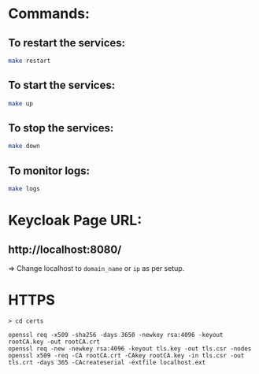 # Commands:

## To restart the services:
```bash
make restart
```

## To start the services:
```bash
make up
```

## To stop the services:
```bash
make down
```

## To monitor logs:
```bash
make logs
```

# Keycloak Page URL:
## http://localhost:8080/

=> Change localhost to `domain_name` or `ip` as per setup.

# HTTPS

```
> cd certs
```

```
openssl req -x509 -sha256 -days 3650 -newkey rsa:4096 -keyout rootCA.key -out rootCA.crt
openssl req -new -newkey rsa:4096 -keyout tls.key -out tls.csr -nodes
openssl x509 -req -CA rootCA.crt -CAkey rootCA.key -in tls.csr -out tls.crt -days 365 -CAcreateserial -extfile localhost.ext

```

